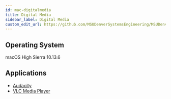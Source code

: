 ```yaml
---
id: mac-digitalmedia
title: Digital Media
sidebar_label: Digital Media
custom_edit_url: https://github.com/MSUDenverSystemsEngineering/MSUDenverSystemsEngineering.github.io/edit/source/docs/image-mac-digitalmedia.md
---
```


## Operating System
macOS High Sierra 10.13.6

## Applications
* [Audacity](software-mac-audacity.md)
* [VLC Media Player](software-mac-vlc.md)

